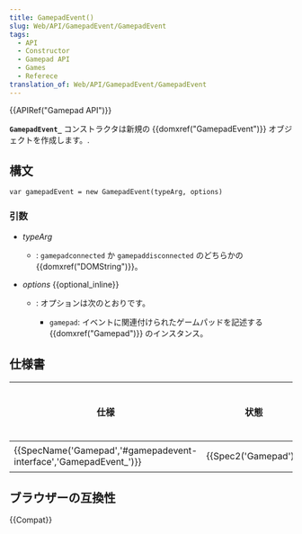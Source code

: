```yaml
---
title: GamepadEvent()
slug: Web/API/GamepadEvent/GamepadEvent
tags:
  - API
  - Constructor
  - Gamepad API
  - Games
  - Referece
translation_of: Web/API/GamepadEvent/GamepadEvent
---
```

{{APIRef("Gamepad API")}}

**`GamepadEvent_`** コンストラクタは新規の {{domxref("GamepadEvent")}} オブジェクトを作成します。.

## 構文

```
var gamepadEvent = new GamepadEvent(typeArg, options)
```

### 引数

- _typeArg_
  - : `gamepadconnected` か `gamepaddisconnected` のどちらかの{{domxref("DOMString")}}。
- _options_ {{optional_inline}}

  - : オプションは次のとおりです。

    - `gamepad`: イベントに関連付けられたゲームパッドを記述する {{domxref("Gamepad")}} のインスタンス。

## 仕様書

| 仕様                                                                                     | 状態                         | コメント |
| ---------------------------------------------------------------------------------------- | ---------------------------- | -------- |
| {{SpecName('Gamepad','#gamepadevent-interface','GamepadEvent_')}} | {{Spec2('Gamepad')}} | 初版     |

## ブラウザーの互換性

{{Compat}}
